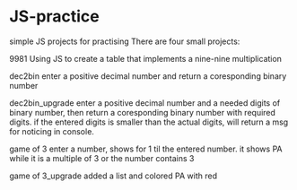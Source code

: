 # JS-practice
simple JS projects for practising
There are four small projects:

9981
Using JS to create a table that implements a nine-nine multiplication

dec2bin
enter a positive decimal number and return a coresponding binary number

dec2bin_upgrade
enter a positive decimal number and a needed digits of binary number, then return a coresponding binary number with required digits.
if the entered digits is smaller than the actual digits, will return a msg for noticing in console.

game of 3
enter a number, shows for 1 til the entered number. it shows PA while it is a multiple of 3 or the number contains 3

game of 3_upgrade
added a list and colored PA with red
